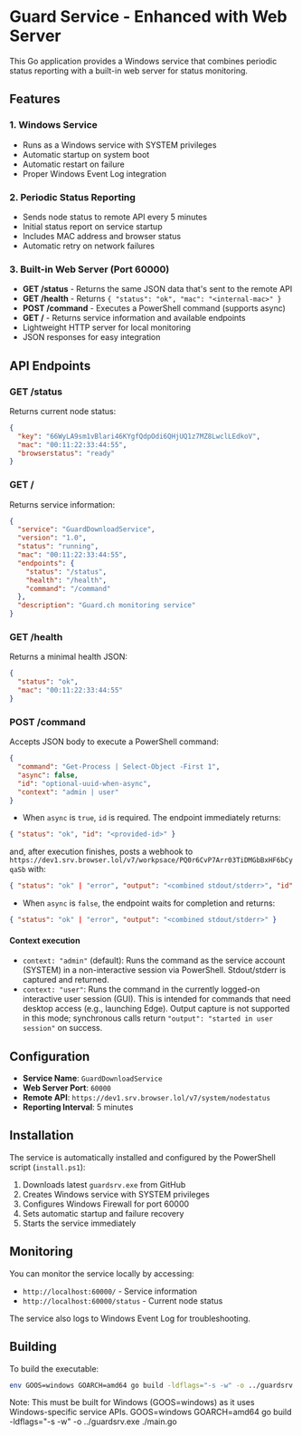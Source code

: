 # Guard Service - Enhanced with Web Server

This Go application provides a Windows service that combines periodic status reporting with a built-in web server for status monitoring.

## Features

### 1. Windows Service
- Runs as a Windows service with SYSTEM privileges
- Automatic startup on system boot
- Automatic restart on failure
- Proper Windows Event Log integration

### 2. Periodic Status Reporting
- Sends node status to remote API every 5 minutes
- Initial status report on service startup
- Includes MAC address and browser status
- Automatic retry on network failures

### 3. Built-in Web Server (Port 60000)
- **GET /status** - Returns the same JSON data that's sent to the remote API
- **GET /health** - Returns `{ "status": "ok", "mac": "<internal-mac>" }`
- **POST /command** - Executes a PowerShell command (supports async)
- **GET /** - Returns service information and available endpoints
- Lightweight HTTP server for local monitoring
- JSON responses for easy integration

## API Endpoints

### GET /status
Returns current node status:
```json
{
  "key": "66WyLA9sm1vBlari46KYgfQdpOdi6QHjUQ1z7MZ8LwclLEdkoV",
  "mac": "00:11:22:33:44:55",
  "browserstatus": "ready"
}
```

### GET /
Returns service information:
```json
{
  "service": "GuardDownloadService",
  "version": "1.0",
  "status": "running",
  "mac": "00:11:22:33:44:55",
  "endpoints": {
    "status": "/status",
    "health": "/health",
    "command": "/command"
  },
  "description": "Guard.ch monitoring service"
}
```

### GET /health
Returns a minimal health JSON:
```json
{
  "status": "ok",
  "mac": "00:11:22:33:44:55"
}
```

### POST /command
Accepts JSON body to execute a PowerShell command:
```json
{
  "command": "Get-Process | Select-Object -First 1",
  "async": false,
  "id": "optional-uuid-when-async",
  "context": "admin | user"
}
```

- When `async` is `true`, `id` is required. The endpoint immediately returns:
```json
{ "status": "ok", "id": "<provided-id>" }
```
and, after execution finishes, posts a webhook to
`https://dev1.srv.browser.lol/v7/workpsace/PQ0r6CvP7Arr03TiDMGbBxHF6bCyqaSb` with:
```json
{ "status": "ok" | "error", "output": "<combined stdout/stderr>", "id": "<provided-id>" }
```

- When `async` is `false`, the endpoint waits for completion and returns:
```json
{ "status": "ok" | "error", "output": "<combined stdout/stderr>" }
```

#### Context execution
- `context: "admin"` (default): Runs the command as the service account (SYSTEM) in a non-interactive session via PowerShell. Stdout/stderr is captured and returned.
- `context: "user"`: Runs the command in the currently logged-on interactive user session (GUI). This is intended for commands that need desktop access (e.g., launching Edge). Output capture is not supported in this mode; synchronous calls return `"output": "started in user session"` on success.

## Configuration

- **Service Name**: `GuardDownloadService`
- **Web Server Port**: `60000`
- **Remote API**: `https://dev1.srv.browser.lol/v7/system/nodestatus`
- **Reporting Interval**: 5 minutes

## Installation

The service is automatically installed and configured by the PowerShell script (`install.ps1`):

1. Downloads latest `guardsrv.exe` from GitHub
2. Creates Windows service with SYSTEM privileges
3. Configures Windows Firewall for port 60000
4. Sets automatic startup and failure recovery
5. Starts the service immediately

## Monitoring

You can monitor the service locally by accessing:
- `http://localhost:60000/` - Service information
- `http://localhost:60000/status` - Current node status

The service also logs to Windows Event Log for troubleshooting.

## Building

To build the executable:
```bash
env GOOS=windows GOARCH=amd64 go build -ldflags="-s -w" -o ../guardsrv.exe main.go
```

Note: This must be built for Windows (GOOS=windows) as it uses Windows-specific service APIs.
GOOS=windows GOARCH=amd64 go build -ldflags="-s -w" -o ../guardsrv.exe ./main.go
